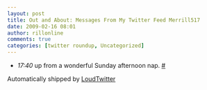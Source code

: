 ```yaml
---
layout: post
title: Out and About: Messages From My Twitter Feed Merrill517
date: 2009-02-16 08:01
author: rillonline
comments: true
categories: [twitter roundup, Uncategorized]
---
```

<ul class="loudtwitter"><li><em>17:40</em> up from a wonderful Sunday afternoon nap. <a href="http://twitter.com/merrill517/statuses/1213631077">#</a></li></ul>Automatically shipped by <a href="http://www.loudtwitter.com">LoudTwitter</a>
